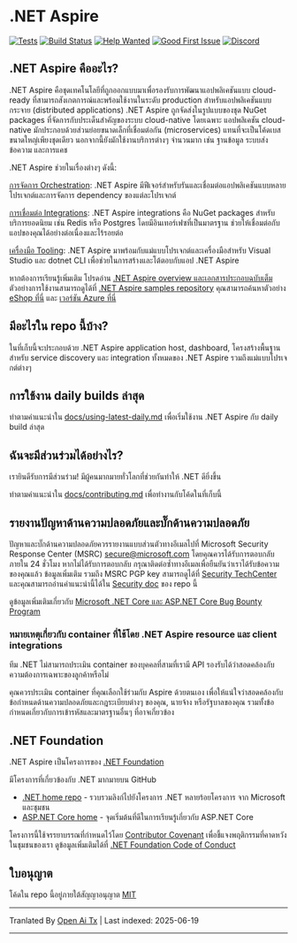 # .NET Aspire

[![Tests](https://github.com/dotnet/aspire/actions/workflows/tests.yml/badge.svg?branch=main&event=push)](https://github.com/dotnet/aspire/actions/workflows/tests.yml)
[![Build Status](https://dev.azure.com/dnceng-public/public/_apis/build/status%2Fdotnet%2Faspire%2Fdotnet.aspire?branchName=main)](https://dev.azure.com/dnceng-public/public/_build/latest?definitionId=274&branchName=main)
[![Help Wanted](https://img.shields.io/github/issues/dotnet/aspire/help%20wanted?style=flat&color=%24EC820&label=help%20wanted)](https://github.com/dotnet/aspire/labels/help%20wanted)
[![Good First Issue](https://img.shields.io/github/issues/dotnet/aspire/good%20first%20issue?style=flat&color=%24EC820&label=good%20first%20issue)](https://github.com/dotnet/aspire/labels/good%20first%20issue)
[![Discord](https://img.shields.io/discord/732297728826277939?style=flat&logo=discord&logoColor=white&label=Join%20our%20Discord&labelColor=512bd4&color=cyan)](https://discord.com/invite/h87kDAHQgJ)

## .NET Aspire คืออะไร?

.NET Aspire คือชุดเทคโนโลยีที่ถูกออกแบบมาเพื่อรองรับการพัฒนาแอปพลิเคชันแบบ cloud-ready ที่สามารถสังเกตการณ์และพร้อมใช้งานในระดับ production สำหรับแอปพลิเคชันแบบกระจาย (distributed applications) .NET Aspire ถูกจัดส่งในรูปแบบของชุด NuGet packages ที่จัดการกับประเด็นสำคัญของระบบ cloud-native โดยเฉพาะ แอปพลิเคชัน cloud-native มักประกอบด้วยส่วนย่อยขนาดเล็กที่เชื่อมต่อกัน (microservices) แทนที่จะเป็นโค้ดเบสขนาดใหญ่เพียงชุดเดียว นอกจากนี้ยังมักใช้งานบริการต่างๆ จำนวนมาก เช่น ฐานข้อมูล ระบบส่งข้อความ และการแคช

.NET Aspire ช่วยในเรื่องต่างๆ ดังนี้:

[การจัดการ Orchestration](https://learn.microsoft.com/dotnet/aspire/get-started/aspire-overview?#orchestration): .NET Aspire มีฟีเจอร์สำหรับรันและเชื่อมต่อแอปพลิเคชันแบบหลายโปรเจกต์และการจัดการ dependency ของแต่ละโปรเจกต์

[การเชื่อมต่อ Integrations](https://learn.microsoft.com/dotnet/aspire/get-started/aspire-overview?#net-aspire-integrations): .NET Aspire integrations คือ NuGet packages สำหรับบริการยอดนิยม เช่น Redis หรือ Postgres โดยมีอินเทอร์เฟซที่เป็นมาตรฐาน ช่วยให้เชื่อมต่อกับแอปของคุณได้อย่างต่อเนื่องและไร้รอยต่อ

[เครื่องมือ Tooling](https://learn.microsoft.com/dotnet/aspire/get-started/aspire-overview?#project-templates-and-tooling): .NET Aspire มาพร้อมกับแม่แบบโปรเจกต์และเครื่องมือสำหรับ Visual Studio และ dotnet CLI เพื่อช่วยในการสร้างและโต้ตอบกับแอป .NET Aspire

หากต้องการเรียนรู้เพิ่มเติม โปรดอ่าน [.NET Aspire overview และเอกสารประกอบฉบับเต็ม](https://learn.microsoft.com/dotnet/aspire/) ตัวอย่างการใช้งานสามารถดูได้ที่ [.NET Aspire samples repository](https://github.com/dotnet/aspire-samples) คุณสามารถค้นหาตัวอย่าง [eShop ที่นี่](https://github.com/dotnet/eshop) และ [เวอร์ชัน Azure ที่นี่](https://github.com/Azure-Samples/eShopOnAzure)

## มีอะไรใน repo นี้บ้าง?

ในที่เก็บนี้จะประกอบด้วย .NET Aspire application host, dashboard, โครงสร้างพื้นฐานสำหรับ service discovery และ integration ทั้งหมดของ .NET Aspire รวมถึงแม่แบบโปรเจกต์ต่างๆ

## การใช้งาน daily builds ล่าสุด

ทำตามคำแนะนำใน [docs/using-latest-daily.md](https://raw.githubusercontent.com/dotnet/aspire/main/docs/using-latest-daily.md) เพื่อเริ่มใช้งาน .NET Aspire กับ daily build ล่าสุด

## ฉันจะมีส่วนร่วมได้อย่างไร?

เรายินดีรับการมีส่วนร่วม! มีผู้คนมากมายทั่วโลกที่ช่วยกันทำให้ .NET ดียิ่งขึ้น

ทำตามคำแนะนำใน [docs/contributing.md](https://raw.githubusercontent.com/dotnet/aspire/main/docs/contributing.md) เพื่อทำงานกับโค้ดในที่เก็บนี้

## รายงานปัญหาด้านความปลอดภัยและบั๊กด้านความปลอดภัย

ปัญหาและบั๊กด้านความปลอดภัยควรรายงานแบบส่วนตัวทางอีเมลไปที่ Microsoft Security Response Center (MSRC) <secure@microsoft.com> โดยคุณควรได้รับการตอบกลับภายใน 24 ชั่วโมง หากไม่ได้รับการตอบกลับ กรุณาติดต่อซ้ำทางอีเมลเพื่อยืนยันว่าเราได้รับข้อความของคุณแล้ว ข้อมูลเพิ่มเติม รวมถึง MSRC PGP key สามารถดูได้ที่ [Security TechCenter](https://www.microsoft.com/msrc/faqs-report-an-issue) และคุณสามารถอ่านคำแนะนำนี้ได้ใน [Security doc](https://raw.githubusercontent.com/dotnet/aspire/main/SECURITY.md) ของ repo นี้

ดูข้อมูลเพิ่มเติมเกี่ยวกับ [Microsoft .NET Core และ ASP.NET Core Bug Bounty Program](https://www.microsoft.com/msrc/bounty-dot-net-core)

### หมายเหตุเกี่ยวกับ container ที่ใช้โดย .NET Aspire resource และ client integrations

ทีม .NET ไม่สามารถประเมิน container ของบุคคลที่สามที่เรามี API รองรับได้ว่าสอดคล้องกับความต้องการเฉพาะของลูกค้าหรือไม่

คุณควรประเมิน container ที่คุณเลือกใช้ร่วมกับ Aspire ด้วยตนเอง เพื่อให้แน่ใจว่าสอดคล้องกับข้อกำหนดด้านความปลอดภัยและกฎระเบียบต่างๆ ของคุณ, นายจ้าง หรือรัฐบาลของคุณ รวมทั้งข้อกำหนดเกี่ยวกับการเข้ารหัสและมาตรฐานอื่นๆ ที่อาจเกี่ยวข้อง

## .NET Foundation

.NET Aspire เป็นโครงการของ [.NET Foundation](https://www.dotnetfoundation.org/projects)

มีโครงการที่เกี่ยวข้องกับ .NET มากมายบน GitHub

* [.NET home repo](https://github.com/Microsoft/dotnet) - รวบรวมลิงก์ไปยังโครงการ .NET หลายร้อยโครงการ จาก Microsoft และชุมชน
* [ASP.NET Core home](https://docs.microsoft.com/aspnet/core) - จุดเริ่มต้นที่ดีในการเรียนรู้เกี่ยวกับ ASP.NET Core

โครงการนี้ใช้จรรยาบรรณที่กำหนดไว้โดย [Contributor Covenant](https://contributor-covenant.org) เพื่อชี้แจงพฤติกรรมที่คาดหวังในชุมชนของเรา ดูข้อมูลเพิ่มเติมได้ที่ [.NET Foundation Code of Conduct](https://www.dotnetfoundation.org/code-of-conduct)

## ใบอนุญาต

โค้ดใน repo นี้อยู่ภายใต้สัญญาอนุญาต [MIT](https://raw.githubusercontent.com/dotnet/aspire/main/LICENSE.TXT)

---

Tranlated By [Open Ai Tx](https://github.com/OpenAiTx/OpenAiTx) | Last indexed: 2025-06-19

---